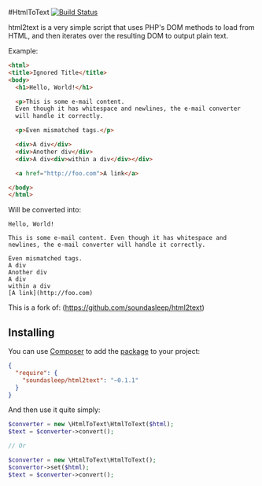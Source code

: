 #HtmlToText
[![Build Status](https://travis-ci.org/apt142/html2text.svg?branch=master)](https://travis-ci.org/apt142/html2text)

html2text is a very simple script that uses PHP's DOM methods to load from HTML,
 and then iterates over the resulting DOM to output plain text.

 Example:

```html
<html>
<title>Ignored Title</title>
<body>
  <h1>Hello, World!</h1>

  <p>This is some e-mail content.
  Even though it has whitespace and newlines, the e-mail converter
  will handle it correctly.

  <p>Even mismatched tags.</p>

  <div>A div</div>
  <div>Another div</div>
  <div>A div<div>within a div</div></div>

  <a href="http://foo.com">A link</a>

</body>
</html>
```

Will be converted into:

```text
Hello, World!

This is some e-mail content. Even though it has whitespace and newlines, the e-mail converter will handle it correctly.

Even mismatched tags.
A div
Another div
A div
within a div
[A link](http://foo.com)
```

This is a fork of: (https://github.com/soundasleep/html2text)

## Installing

You can use [Composer](http://getcomposer.org/) to add the [package](https://packagist.org/packages/soundasleep/jsonrpcclient) to your project:

```json
{
  "require": {
    "soundasleep/html2text": "~0.1.1"
  }
}
```

And then use it quite simply:

```php
$converter = new \HtmlToText\HtmlToText($html);
$text = $converter->convert();

// Or

$converter = new \HtmlToText\HtmlToText();
$convertor->set($html);
$text = $converter->convert();
```
